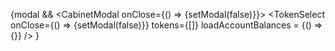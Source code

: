 {modal &&
  <CabinetModal onClose={() => {setModal(false)}}>
    <TokenSelect onClose={() => {setModal(false)}} tokens={[]} loadAccountBalances = {() => {}} />
  </CabinetModal>
}
